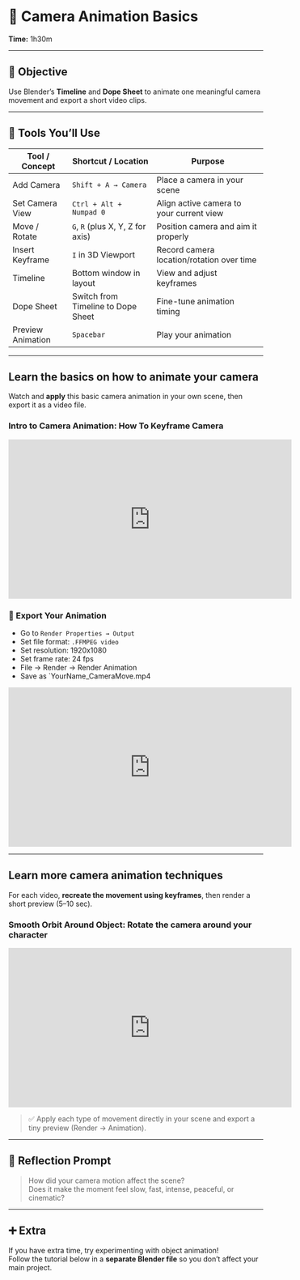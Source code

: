 # 🧱 Camera Animation Basics  

**Time:** 1h30m

---

## 🎯 Objective
Use Blender’s **Timeline** and **Dope Sheet** to animate one meaningful camera movement and export a short video clips.

---

## 🔧 Tools You’ll Use

| Tool / Concept             | Shortcut / Location                  | Purpose                                      |
|----------------------------|--------------------------------------|----------------------------------------------|
| Add Camera                 | `Shift + A → Camera`                 | Place a camera in your scene                 |
| Set Camera View            | `Ctrl + Alt + Numpad 0`              | Align active camera to your current view     |
| Move / Rotate              | `G`, `R` (plus X, Y, Z for axis)     | Position camera and aim it properly          |
| Insert Keyframe            | `I` in 3D Viewport                   | Record camera location/rotation over time    |
| Timeline                   | Bottom window in layout              | View and adjust keyframes                    |
| Dope Sheet                 | Switch from Timeline to Dope Sheet   | Fine-tune animation timing                   |
| Preview Animation          | `Spacebar`                           | Play your animation                          |

---

## Learn the basics on how to animate your camera

Watch and **apply** this basic camera animation in your own scene, then export it as a video file.

### **Intro to Camera Animation**: How To Keyframe Camera

<iframe width="560" height="315" src="https://www.youtube.com/embed/uCaPydFcakA?si=5f8VfBseWNvn9Gdm&amp;start=143" title="YouTube video player" frameborder="0" allow="accelerometer; autoplay; clipboard-write; encrypted-media; gyroscope; picture-in-picture; web-share" referrerpolicy="strict-origin-when-cross-origin" allowfullscreen></iframe>

### 💾 Export Your Animation

- Go to `Render Properties → Output`
- Set file format: `.FFMPEG video`
- Set resolution: 1920x1080
- Set frame rate: 24 fps
- File → Render → Render Animation  
- Save as `YourName_CameraMove.mp4

<iframe width="560" height="315" src="https://www.youtube.com/embed/OENbinegV2c?si=uUOZBnXvOrYCvUH2&amp;start=143" title="YouTube video player" frameborder="0" allow="accelerometer; autoplay; clipboard-write; encrypted-media; gyroscope; picture-in-picture; web-share" referrerpolicy="strict-origin-when-cross-origin" allowfullscreen></iframe>

---

## Learn more camera animation techniques

For each video, **recreate the movement using keyframes**, then render a short preview (5–10 sec).

### **Smooth Orbit Around Object**: Rotate the camera around your character

<iframe width="560" height="315" src="https://www.youtube.com/embed/oR52jcMdQBQ?si=prmydtb4PLVSJWF0&amp;start=143" title="YouTube video player" frameborder="0" allow="accelerometer; autoplay; clipboard-write; encrypted-media; gyroscope; picture-in-picture; web-share" referrerpolicy="strict-origin-when-cross-origin" allowfullscreen></iframe>

> ✅ Apply each type of movement directly in your scene and export a tiny preview (Render → Animation).

---

## 📝 Reflection Prompt

> How did your camera motion affect the scene?  
> Does it make the moment feel slow, fast, intense, peaceful, or cinematic?

---

## ➕ **Extra**  
If you have extra time, try experimenting with object animation!  
Follow the tutorial below in a **separate Blender file** so you don’t affect your main project.


